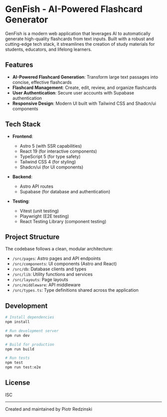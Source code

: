 # GenFish - AI-Powered Flashcard Generator

GenFish is a modern web application that leverages AI to automatically generate high-quality flashcards from text inputs. Built with a robust and cutting-edge tech stack, it streamlines the creation of study materials for students, educators, and lifelong learners.

## Features

- **AI-Powered Flashcard Generation**: Transform large text passages into concise, effective flashcards
- **Flashcard Management**: Create, edit, review, and organize flashcards
- **User Authentication**: Secure user accounts with Supabase authentication
- **Responsive Design**: Modern UI built with Tailwind CSS and Shadcn/ui components

## Tech Stack

- **Frontend**: 
  - Astro 5 (with SSR capabilities)
  - React 19 (for interactive components)
  - TypeScript 5 (for type safety)
  - Tailwind CSS 4 (for styling)
  - Shadcn/ui (for UI components)

- **Backend**:
  - Astro API routes
  - Supabase (for database and authentication)

- **Testing**:
  - Vitest (unit testing)
  - Playwright (E2E testing)
  - React Testing Library (component testing)

## Project Structure

The codebase follows a clean, modular architecture:
- `/src/pages`: Astro pages and API endpoints
- `/src/components`: UI components (Astro and React)
- `/src/db`: Database clients and types
- `/src/lib`: Utility functions and services
- `/src/layouts`: Page layouts
- `/src/middleware`: API middleware
- `/src/types.ts`: Type definitions shared across the application

## Development

```bash
# Install dependencies
npm install

# Run development server
npm run dev

# Build for production
npm run build

# Run tests
npm test
npm run test:e2e
```

## License

ISC

---

Created and maintained by Piotr Redzinski 